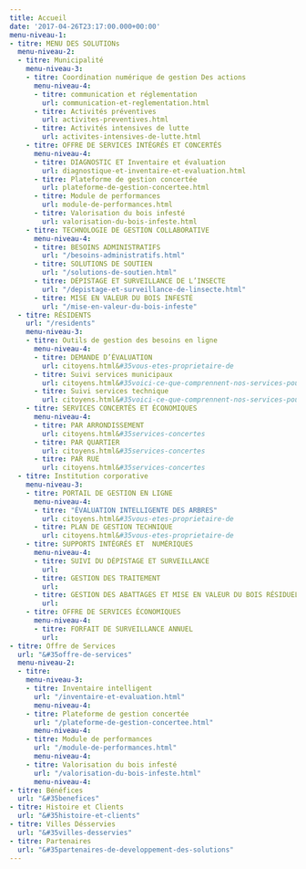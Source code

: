 ```yaml
---
title: Accueil
date: '2017-04-26T23:17:00.000+00:00'
menu-niveau-1:
- titre: MENU DES SOLUTIONs
  menu-niveau-2:
  - titre: Municipalité
    menu-niveau-3:
    - titre: Coordination numérique de gestion Des actions
      menu-niveau-4:
      - titre: communication et réglementation
        url: communication-et-reglementation.html
      - titre: Activités préventives
        url: activites-preventives.html
      - titre: Activités intensives de lutte
        url: activites-intensives-de-lutte.html
    - titre: OFFRE DE SERVICES INTÉGRÉS ET CONCERTÉS
      menu-niveau-4:
      - titre: DIAGNOSTIC ET Inventaire et évaluation
        url: diagnostique-et-inventaire-et-evaluation.html
      - titre: Plateforme de gestion concertée
        url: plateforme-de-gestion-concertee.html
      - titre: Module de performances
        url: module-de-performances.html
      - titre: Valorisation du bois infesté
        url: valorisation-du-bois-infeste.html
    - titre: TECHNOLOGIE DE GESTION COLLABORATIVE
      menu-niveau-4:
      - titre: BESOINS ADMINISTRATIFS
        url: "/besoins-administratifs.html"
      - titre: SOLUTIONS DE SOUTIEN
        url: "/solutions-de-soutien.html"
      - titre: DÉPISTAGE ET SURVEILLANCE DE L’INSECTE
        url: "/depistage-et-surveillance-de-linsecte.html"
      - titre: MISE EN VALEUR DU BOIS INFESTÉ
        url: "/mise-en-valeur-du-bois-infeste"
  - titre: RÉSIDENTS
    url: "/residents"
    menu-niveau-3:
    - titre: Outils de gestion des besoins en ligne
      menu-niveau-4:
      - titre: DEMANDE D’ÉVALUATION
        url: citoyens.html&#35vous-etes-proprietaire-de
      - titre: Suivi services municipaux
        url: citoyens.html&#35voici-ce-que-comprennent-nos-services-pour
      - titre: Suivi services technique
        url: citoyens.html&#35voici-ce-que-comprennent-nos-services-pour
    - titre: SERVICES CONCERTÉS ET ÉCONOMIQUES
      menu-niveau-4:
      - titre: PAR ARRONDISSEMENT
        url: citoyens.html&#35services-concertes
      - titre: PAR QUARTIER
        url: citoyens.html&#35services-concertes
      - titre: PAR RUE
        url: citoyens.html&#35services-concertes
  - titre: Institution corporative
    menu-niveau-3:
    - titre: PORTAIL DE GESTION EN LIGNE
      menu-niveau-4:
      - titre: "ÉVALUATION INTELLIGENTE DES ARBRES"
        url: citoyens.html&#35vous-etes-proprietaire-de
      - titre: PLAN DE GESTION TECHNIQUE
        url: citoyens.html&#35vous-etes-proprietaire-de
    - titre: SUPPORTS INTÉGRÉS ET  NUMÉRIQUES
      menu-niveau-4:
      - titre: SUIVI DU DÉPISTAGE ET SURVEILLANCE
        url: 
      - titre: GESTION DES TRAITEMENT
        url: 
      - titre: GESTION DES ABATTAGES ET MISE EN VALEUR DU BOIS RÉSIDUEL
        url: 
    - titre: OFFRE DE SERVICES ÉCONOMIQUES
      menu-niveau-4:
      - titre: FORFAIT DE SURVEILLANCE ANNUEL
        url: 
- titre: Offre de Services
  url: "&#35offre-de-services"
  menu-niveau-2:
  - titre: 
    menu-niveau-3:
    - titre: Inventaire intelligent
      url: "/inventaire-et-evaluation.html"
      menu-niveau-4: 
    - titre: Plateforme de gestion concertée
      url: "/plateforme-de-gestion-concertee.html"
      menu-niveau-4: 
    - titre: Module de performances
      url: "/module-de-performances.html"
      menu-niveau-4: 
    - titre: Valorisation du bois infesté
      url: "/valorisation-du-bois-infeste.html"
      menu-niveau-4: 
- titre: Bénéfices
  url: "&#35benefices"
- titre: Histoire et Clients
  url: "&#35histoire-et-clients"
- titre: Villes Désservies
  url: "&#35villes-desservies"
- titre: Partenaires
  url: "&#35partenaires-de-developpement-des-solutions"
---
```


